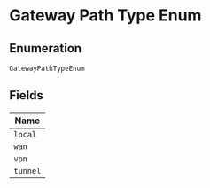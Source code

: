 
# Gateway Path Type Enum

## Enumeration

`GatewayPathTypeEnum`

## Fields

| Name |
|  --- |
| `local` |
| `wan` |
| `vpn` |
| `tunnel` |

